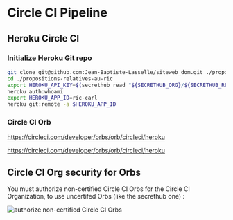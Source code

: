 # Circle CI Pipeline

##  Heroku Circle CI

### Initialize Heroku Git repo

```bash
git clone git@github.com:Jean-Baptiste-Lasselle/siteweb_dom.git ./propositions-relatives-au-ric
cd ./propositions-relatives-au-ric
export HEROKU_API_KEY=$(secrethub read "${SECRETHUB_ORG}/${SECRETHUB_REPO}/carlbot/heroku/api-token")
heroku auth:whoami
export HEROKU_APP_ID=ric-carl
heroku git:remote -a $HEROKU_APP_ID
```

###  Circle CI Orb

https://circleci.com/developer/orbs/orb/circleci/heroku


https://circleci.com/developer/orbs/orb/circleci/heroku



## Circle CI Org security for Orbs

You must authorize non-certified Circle CI Orbs for the Circle CI Organization, to use uncertifed Orbs (like the secrethub one) :

![authorize non-certified Circle CI Orbs](./images/circleci-uncertified-orbs.786Z.png)
